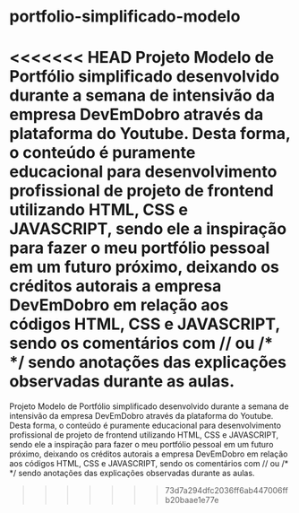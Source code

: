 # portfolio-simplificado-modelo
<<<<<<< HEAD
Projeto Modelo de Portfólio simplificado desenvolvido durante a semana de intensivão da empresa DevEmDobro através da plataforma do Youtube. Desta forma, o conteúdo é puramente educacional para desenvolvimento profissional de projeto de frontend utilizando HTML, CSS e JAVASCRIPT, sendo ele a inspiração para fazer o meu portfólio pessoal em um futuro próximo, deixando os créditos autorais a empresa DevEmDobro em relação aos códigos HTML, CSS e JAVASCRIPT, sendo os comentários com // ou /* */ sendo anotações das explicações observadas durante as aulas.
=======

Projeto Modelo de Portfólio simplificado desenvolvido durante a semana de intensivão da empresa DevEmDobro através da plataforma do Youtube. Desta forma, o conteúdo é puramente educacional para desenvolvimento profissional de projeto de frontend utilizando HTML, CSS e JAVASCRIPT, sendo ele a inspiração para fazer o meu portfólio pessoal em um futuro próximo, deixando os créditos autorais a empresa DevEmDobro em relação aos códigos HTML, CSS e JAVASCRIPT, sendo os comentários com // ou /* */ sendo anotações das explicações observadas durante as aulas.
>>>>>>> 73d7a294dfc2036ff6ab447006ffb20baae1e77e
